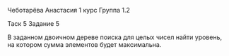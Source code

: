 Чеботарёва Анастасия 1 курс Группа 1.2

Таск 5 Задание 5

В заданном двоичном дереве поиска для целых чисел найти уровень,
на котором сумма элементов будет максимальна.
